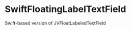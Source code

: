 SwiftFloatingLabelTextField
===========================

Swift-based version of JVFloatLabeledTextField
